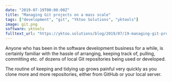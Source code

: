 ```yaml
---
date: "2019-07-19T00:00:00Z"
title: "Managing Git projects on a mass scale"
tags: ["development", "git", "Yktoo Solutions", "yktools"]
image: git.png
software: yktools
fulltext_url: "https://yktoo.solutions/blog/2019/07/19-managing-git-projects-on-a-mass-scale/"
---
```


Anyone who has been in the software development business for a while, is certainly familiar with the hassle of arranging, keeping track of, pulling, committing etc. of dozens of local Git repositories being used or developed.

The routine of keeping and tidying up grows painful very quickly as you clone more and more repositories, either from GitHub or your local server.
